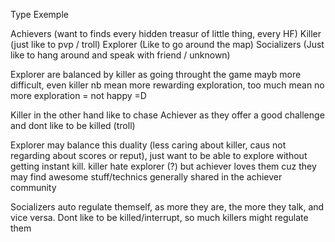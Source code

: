 
Type Exemple 

Achievers (want to finds every hidden treasur of little thing, every HF)
Killer (just like to pvp / troll)
Explorer (Like to go around the map)
Socializers (Just like to hang around and speak with friend / unknown)


Explorer are balanced by killer as going throught the game mayb more difficult, even killer nb mean more rewarding exploration, too much mean no more exploration = not happy =D 

Killer in the other hand like to chase Achiever as they offer a good challenge and dont like to be killed (troll)

Explorer may balance this duality (less caring about killer, caus not regarding about scores or reput), just want to be able to explore without getting instant kill. 
killer hate explorer (?)
but achiever loves them cuz they may find awesome stuff/technics generally shared in the achiever community

Socializers auto regulate themself, as more they are, the more they talk, and vice versa. 
Dont like to be killed/interrupt, so much killers might regulate them